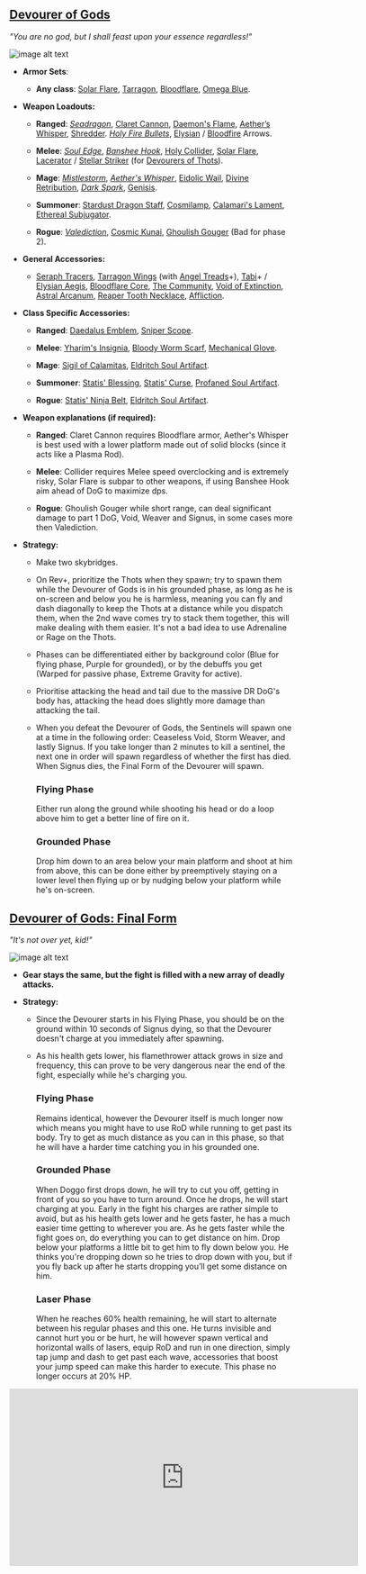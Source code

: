 ## [Devourer of Gods](https://calamitymod.gamepedia.com/The_Devourer_of_Gods)

*"You are no god, but I shall feast upon your essence regardless!"*

![image alt text](../public/BMbpD6rCZ1qoniF20u7H2A_img_75.png)

* **Armor Sets**:

    * **Any class**: [Solar Flare](https://terraria.gamepedia.com/Solar_Flare_armor), [Tarragon](https://calamitymod.gamepedia.com/Tarragon_armor), [Bloodflare](https://calamitymod.gamepedia.com/Bloodflare_armor), [Omega Blue](https://calamitymod.gamepedia.com/Omega_Blue_armor).

* **Weapon Loadouts:**

    * **Ranged**: [*Seadragon*](https://calamitymod.gamepedia.com/Seadragon), [Claret Cannon](https://calamitymod.gamepedia.com/Claret_Cannon), [Daemon's Flame](https://calamitymod.gamepedia.com/Daemon%27s_Flame), [Aether’s Whisper](https://calamitymod.gamepedia.com/Aether%27s_Whisper), [Shredder](https://calamitymod.gamepedia.com/Shredder). [*Holy Fire Bullets*](https://calamitymod.gamepedia.com/Holy_Fire_Bullet), [Elysian](https://calamitymod.gamepedia.com/Elysian_Arrow) / [Bloodfire](https://calamitymod.gamepedia.com/Bloodfire_Arrow) Arrows.

    * **Melee**: [*Soul Edge*](https://calamitymod.gamepedia.com/Soul_Edge), [*Banshee Hook*](https://calamitymod.gamepedia.com/Banshee_Hook), [Holy Collider](https://calamitymod.gamepedia.com/Holy_Collider), [Solar Flare](https://calamitymod.gamepedia.com/Solar_Flare), [Lacerator](https://calamitymod.gamepedia.com/Lacerator) / [Stellar Striker](https://calamitymod.gamepedia.com/Stellar_Striker) (for [Devourers of Thots](https://calamitymod.gamepedia.com/Devourer_of_Thots)).

    * **Mage**: [*Mistlestorm*](https://calamitymod.gamepedia.com/Mistlestorm), [*Aether's Whisper*](https://calamitymod.gamepedia.com/Aether%27s_Whisper), [Eidolic Wail](https://calamitymod.gamepedia.com/Eidolic_Wail), [Divine Retribution](https://calamitymod.gamepedia.com/Divine_Retribution), [*Dark Spark*](https://calamitymod.gamepedia.com/Dark_Spark), [Genisis](https://calamitymod.gamepedia.com/Genisis).

    * **Summoner**: [Stardust Dragon Staff](https://terraria.gamepedia.com/Stardust_Dragon_Staff), [Cosmilamp](https://calamitymod.gamepedia.com/Cosmilamp), [Calamari's Lament](https://calamitymod.gamepedia.com/Calamari%27s_Lament), [Ethereal Subjugator](https://calamitymod.gamepedia.com/Ethereal_Subjugator).

    * **Rogue**: [*Valediction*](https://calamitymod.gamepedia.com/Valediction), [Cosmic Kunai](https://calamitymod.gamepedia.com/Cosmic_Kunai), [Ghoulish Gouger](https://calamitymod.gamepedia.com/Ghoulish_Gouger) (Bad for phase 2).

* **General Accessories:**

    * [Seraph Tracers](https://calamitymod.gamepedia.com/Seraph_Tracers), [Tarragon Wings](https://calamitymod.gamepedia.com/Wings) (with [Angel Treads](https://calamitymod.gamepedia.com/Angel_Treads)+), [Tabi](https://terraria.gamepedia.com/Tabi)+ / [Elysian Aegis](https://calamitymod.gamepedia.com/Elysian_Aegis), [Bloodflare Core](https://calamitymod.gamepedia.com/Bloodflare_Core), [The Community](https://calamitymod.gamepedia.com/The_Community), [Void of Extinction](https://calamitymod.gamepedia.com/Void_of_Extinction), [Astral Arcanum](https://calamitymod.gamepedia.com/Astral_Arcanum), [Reaper Tooth Necklace](https://calamitymod.gamepedia.com/Reaper_Tooth_Necklace), [Affliction](https://calamitymod.gamepedia.com/Affliction).

* **Class Specific Accessories:**

    * **Ranged**: [Daedalus Emblem](https://calamitymod.gamepedia.com/Daedalus_Emblem), [Sniper Scope](https://terraria.gamepedia.com/Sniper_Scope).

    * **Melee**: [Yharim's Insignia](https://calamitymod.gamepedia.com/Yharim%27s_Insignia), [Bloody Worm Scarf](https://calamitymod.gamepedia.com/Bloody_Worm_Scarf), [Mechanical Glove](https://terraria.gamepedia.com/Mechanical_Glove).

    * **Mage**: [Sigil of Calamitas](https://calamitymod.gamepedia.com/Sigil_of_Calamitas), [Eldritch Soul Artifact](https://calamitymod.gamepedia.com/Eldritch_Soul_Artifact).

    * **Summoner**: [Statis' Blessing](https://calamitymod.gamepedia.com/Statis%27_Blessing), [Statis’ Curse](https://calamitymod.gamepedia.com/Statis%27_Curse), [Profaned Soul Artifact](https://calamitymod.gamepedia.com/Profaned_Soul_Artifact).

    * **Rogue**: [Statis' Ninja Belt](https://calamitymod.gamepedia.com/Statis%27_Ninja_Belt), [Eldritch Soul Artifact](https://calamitymod.gamepedia.com/Eldritch_Soul_Artifact).

* **Weapon explanations (if required):**

    * **Ranged**: Claret Cannon requires Bloodflare armor, Aether's Whisper is best used with a lower platform made out of solid blocks (since it acts like a Plasma Rod).

    * **Melee**: Collider requires Melee speed overclocking and is extremely risky, Solar Flare is subpar to other weapons, if using Banshee Hook aim ahead of DoG to maximize dps.
    
    * **Rogue**: Ghoulish Gouger while short range, can deal significant damage to part 1 DoG, Void, Weaver and Signus, in some cases more then Valediction.

* **Strategy:**
   * Make two skybridges.  
   * On Rev+, prioritize the Thots when they spawn; try to spawn them while the Devourer of Gods is in his grounded phase, as long as he is on-screen and below you he is harmless, meaning you can fly and dash diagonally to keep the Thots at a distance while you dispatch them, when the 2nd wave comes try to stack them together, this will make dealing with them easier. It's not a bad idea to use Adrenaline or Rage on the Thots.  
   * Phases can be differentiated either by background color (Blue for flying phase, Purple for grounded), or by the debuffs you get (Warped for passive phase, Extreme Gravity for active).
   * Prioritise attacking the head and tail due to the massive DR DoG's body has, attacking the head does slightly more damage than attacking the tail.
   * When you defeat the Devourer of Gods, the Sentinels will spawn one at a time in the following order: Ceaseless Void, Storm Weaver, and lastly Signus. If you take longer than 2 minutes to kill a sentinel, the next one in order will spawn regardless of whether the first has died. When Signus dies, the Final Form of the Devourer will spawn.

     ### Flying Phase
        Either run along the ground while shooting his head or do a loop above him to get a better line of fire on it. 
    
     ### Grounded Phase
        Drop him down to an area below your main platform and shoot at him from above, this can be done either by preemptively staying on a lower level then flying up or by nudging below your platform while he's on-screen.
    
## [Devourer of Gods: Final Form](https://calamitymod.gamepedia.com/The_Devourer_of_Gods)

*"It's not over yet, kid!"*

![image alt text](../public/BMbpD6rCZ1qoniF20u7H2A_img_76.png)

* **Gear stays the same, but the fight is filled with a new array of deadly attacks.**

* **Strategy:**
   * Since the Devourer starts in his Flying Phase, you should be on the ground within 10 seconds of Signus dying, so that the Devourer doesn't charge at you immediately after spawning.
   * As his health gets lower, his flamethrower attack grows in size and frequency, this can prove to be very dangerous near the end of the fight, especially while he's charging you. 

     ### Flying Phase
     Remains identical, however the Devourer itself is much longer now which means you might have to use RoD while running to get past its body. Try to get as much distance as you can in this phase, so that he will have a harder time catching you in his grounded one.

     ### Grounded Phase
     When Doggo first drops down, he will try to cut you off, getting in front of you so you have to turn around. Once he drops, he will start charging at you. Early in the fight his charges are rather simple to avoid, but as his health gets lower and he gets faster, he has a much easier time getting to wherever you are. As he gets faster while the fight goes on, do everything you can to get distance on him. Drop below your platforms a little bit to get him to fly down below you. He thinks you're dropping down so he tries to drop down with you, but if you fly back up after he starts dropping you’ll get some distance on him.
     
     ### Laser Phase
     When he reaches 60% health remaining, he will start to alternate between his regular phases and this one. He turns invisible and cannot hurt you or be hurt, he will however spawn vertical and horizontal walls of lasers, equip RoD and run in one direction, simply tap jump and dash to get past each wave, accessories that boost your jump speed can make this harder to execute. This phase no longer occurs at 20% HP.


<div align="center"><iframe width="620" height="315" src="https://www.youtube.com/embed/HOtgQ0i19Rw" frameborder="0" allowfullscreen></iframe></div>
